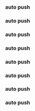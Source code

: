 ### auto push
### auto push
### auto push
### auto push
### auto push
### auto push
### auto push
### auto push
